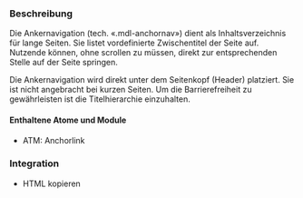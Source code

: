 ### Beschreibung
<p>Die Ankernavigation (tech. «.mdl-anchornav») dient als Inhaltsverzeichnis für lange Seiten. Sie listet vordefinierte Zwischentitel der Seite auf. Nutzende können, ohne scrollen zu müssen, direkt zur entsprechenden Stelle auf der Seite springen. </p>

Die Ankernavigation wird direkt unter dem Seitenkopf (Header) platziert. Sie ist nicht angebracht bei kurzen Seiten. Um die Barrierefreiheit zu gewährleisten ist die Titelhierarchie einzuhalten.</p>


#### Enthaltene Atome und Module
* ATM: Anchorlink


### Integration
* HTML kopieren